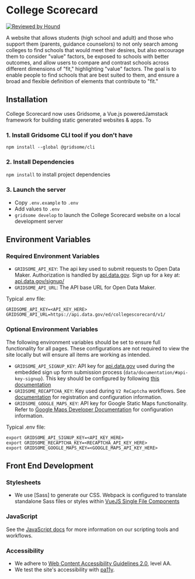 # College Scorecard

[![Reviewed by Hound](https://img.shields.io/badge/Reviewed_by-Hound-8E64B0.svg)](https://houndci.com)

A website that allows students (high school and adult) and those who support them (parents, guidance counselors)
to not only search among colleges to find schools that would meet their desires, but also encourage them to consider
"value" factors, be exposed to schools with better outcomes, and allow users to compare and contrast schools across
different dimensions of "fit," highlighting "value" factors. The goal is to enable people to find schools that are
best suited to them, and ensure a broad and flexible definition of elements that contribute to "fit."

## Installation
College Scorecard now uses Gridsome, a Vue.js poweredJamstack framework for building static generated websites & apps. To 
### 1. Install Gridsome CLI tool if you don't have

`npm install --global @gridsome/cli`

### 2. Install Dependencies
`npm install` to install project dependencies

### 3. Launch the server
- Copy `.env.example` to `.env`
- Add values to `.env`
- `gridsome develop` to launch the College Scorecard website on a local development server

## Environment Variables
### Required Environment Variables
- `GRIDSOME_API_KEY`: The api key used to submit requests to Open Data Maker.  Authorization is
handled by [api.data.gov](https://api.data.gov). Sign up for a key at: 
[api.data.gov/signup/](https://api.data.gov/signup/)
- `GRIDSOME_API_URL`: The API base URL for Open Data Maker.

Typical .env file:

```
GRIDSOME_API_KEY=<API_KEY_HERE>
GRIDSOME_API_URL=https://api.data.gov/ed/collegescorecard/v1/
```

### Optional Environment Variables
The following environment variables should be set to ensure full functionality for all pages.
These configurations are not required to view the site locally but will ensure all items are working
as intended.

 - `GRIDSOME_API_SIGNUP_KEY`: API key for [api.data.gov](https://api.data.gov) used during the embedded
sign up form submission process (`data/documentation/#api-key-signup`). This key should be 
configured by following
[this documentation](https://api.data.gov/docs/agency-manual/#embedding-the-api-key-signup-form-on-your-own-documentation-site)
- `GRIDSOME_RECAPTCHA_KEY`: Key used during `V2 ReCaptcha` workflows.  See 
[documentation](https://developers.google.com/recaptcha/docs/display) for registration and
configuration information.
- `GRIDSOME_GOOGLE_MAPS_KEY`: API key for Google Static Maps functionality.  Refer to
[Google Maps Developer Documentation](https://developers.google.com/maps/documentation)
for configuration information.

Typical .env file:

```
export GRIDSOME_API_SIGNUP_KEY=<API_KEY_HERE>
export GRIDSOME_RECAPTCHA_KEY=<RECAPTCHA_API_KEY_HERE>
export GRIDSOME_GOOGLE_MAPS_KEY=<GOOGLE_MAPS_API_KEY_HERE>
```

## Front End Development

### Stylesheets
- We use [Sass] to generate our CSS.  Webpack is configured to translate standalone Sass files or styles within [VueJS Single File Components](https://vuejs.org/v2/guide/single-file-components.html)

### JavaScript
See the [JavaScript docs](js/#readme) for more information on our scripting tools and
workflows.

### Accessibility
- We adhere to [Web Content Accessibility Guidelines 2.0](https://www.w3.org/WAI/WCAG20/quickref/),
  level AA.
- We test the site's accessibility with [pa11y](http://pa11y.org/).
